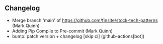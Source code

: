 ## Changelog

- Merge branch 'main' of https://github.com/finsite/stock-tech-patterns (Mark Quinn)
- Adding Pip Compile to Pre-commit (Mark Quinn)
- bump: patch version + changelog [skip ci] (github-actions[bot])
